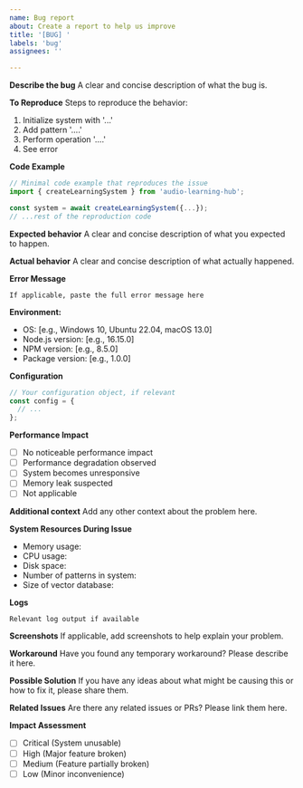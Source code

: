 ```yaml
---
name: Bug report
about: Create a report to help us improve
title: '[BUG] '
labels: 'bug'
assignees: ''

---
```


**Describe the bug**
A clear and concise description of what the bug is.

**To Reproduce**
Steps to reproduce the behavior:
1. Initialize system with '...'
2. Add pattern '....'
3. Perform operation '....'
4. See error

**Code Example**
```typescript
// Minimal code example that reproduces the issue
import { createLearningSystem } from 'audio-learning-hub';

const system = await createLearningSystem({...});
// ...rest of the reproduction code
```

**Expected behavior**
A clear and concise description of what you expected to happen.

**Actual behavior**
A clear and concise description of what actually happened.

**Error Message**
```
If applicable, paste the full error message here
```

**Environment:**
 - OS: [e.g., Windows 10, Ubuntu 22.04, macOS 13.0]
 - Node.js version: [e.g., 16.15.0]
 - NPM version: [e.g., 8.5.0]
 - Package version: [e.g., 1.0.0]

**Configuration**
```typescript
// Your configuration object, if relevant
const config = {
  // ...
};
```

**Performance Impact**
- [ ] No noticeable performance impact
- [ ] Performance degradation observed
- [ ] System becomes unresponsive
- [ ] Memory leak suspected
- [ ] Not applicable

**Additional context**
Add any other context about the problem here.

**System Resources During Issue**
- Memory usage:
- CPU usage:
- Disk space:
- Number of patterns in system:
- Size of vector database:

**Logs**
```
Relevant log output if available
```

**Screenshots**
If applicable, add screenshots to help explain your problem.

**Workaround**
Have you found any temporary workaround? Please describe it here.

**Possible Solution**
If you have any ideas about what might be causing this or how to fix it, please share them.

**Related Issues**
Are there any related issues or PRs? Please link them here.

**Impact Assessment**
- [ ] Critical (System unusable)
- [ ] High (Major feature broken)
- [ ] Medium (Feature partially broken)
- [ ] Low (Minor inconvenience)
